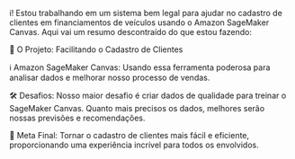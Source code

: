 i! Estou trabalhando em um sistema bem legal para ajudar no cadastro de clientes em financiamentos de veículos usando o Amazon SageMaker Canvas. Aqui vai um resumo descontraído do que estou fazendo:

🚀 O Projeto: Facilitando o Cadastro de Clientes

ℹ️ Amazon SageMaker Canvas: Usando essa ferramenta poderosa para analisar dados e melhorar nosso processo de vendas.

🛠️ Desafios: Nosso maior desafio é criar dados de qualidade para treinar o SageMaker Canvas. Quanto mais precisos os dados, melhores serão nossas previsões e recomendações.

🌟 Meta Final: Tornar o cadastro de clientes mais fácil e eficiente, proporcionando uma experiência incrível para todos os envolvidos.
